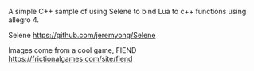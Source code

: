 A simple C++ sample of using Selene to bind Lua to c++ functions using allegro 4.

Selene https://github.com/jeremyong/Selene

Images come from a cool game, FIEND https://frictionalgames.com/site/fiend